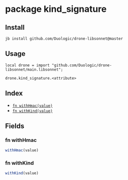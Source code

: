 # package kind_signature



## Install

```
jb install github.com/Duologic/drone-libsonnet@master
```

## Usage

```jsonnet
local drone = import "github.com/Duologic/drone-libsonnet/main.libsonnet";

drone.kind_signature.<attribute>

```

## Index

* [`fn withHmac(value)`](#fn-withhmac)
* [`fn withKind(value)`](#fn-withkind)

## Fields

### fn withHmac

```ts
withHmac(value)
```



### fn withKind

```ts
withKind(value)
```


